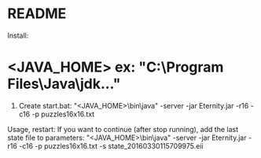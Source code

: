# README #

Install:
# <JAVA_HOME> ex: "C:\Program Files\Java\jdk..."

1. Create start.bat:
"<JAVA_HOME>\bin\java" -server -jar Eternity.jar -r16 -c16 -p puzzles16x16.txt

Usage, restart:
If you want to continue (after stop running), add the last state file to parameters:
"<JAVA_HOME>\bin\java" -server -jar Eternity.jar -r16 -c16 -p puzzles16x16.txt -s state_20160330115709975.eii